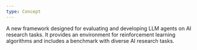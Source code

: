 ```yaml
---
type: Concept
---
```


A new framework designed for evaluating and developing LLM agents on AI research tasks. It provides an environment for reinforcement learning algorithms and includes a benchmark with diverse AI research tasks.